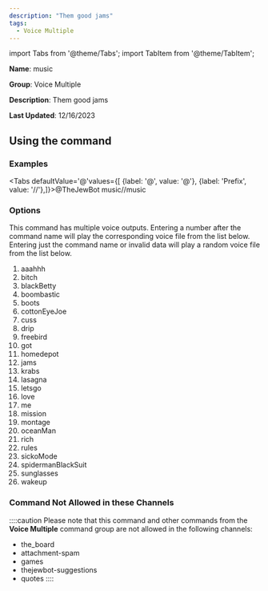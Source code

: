 ```yaml
---
description: "Them good jams"
tags:
  - Voice Multiple
---
```

import Tabs from '@theme/Tabs';
import TabItem from '@theme/TabItem';

**Name**: music

**Group**: Voice Multiple

**Description**: Them good jams

**Last Updated**: 12/16/2023

## Using the command

### Examples
<Tabs defaultValue='@'values={[ {label: '@', value: '@'}, {label: 'Prefix', value: '//'},]}><TabItem value='@'>@TheJewBot music</TabItem><TabItem value='//'>//music</TabItem></Tabs>

### Options

This command has multiple voice outputs. Entering a number after the command name will play the corresponding voice file from the list below. Entering just the command name or invalid data will play a random voice file from the list below.

 1. aaahhh
 1. bitch
 1. blackBetty
 1. boombastic
 1. boots
 1. cottonEyeJoe
 1. cuss
 1. drip
 1. freebird
 1. got
 1. homedepot
 1. jams
 1. krabs
 1. lasagna
 1. letsgo
 1. love
 1. me
 1. mission
 1. montage
 1. oceanMan
 1. rich
 1. rules
 1. sickoMode
 1. spidermanBlackSuit
 1. sunglasses
 1. wakeup

### Command Not Allowed in these Channels
::::caution Please note that this command and other commands from the **Voice Multiple** command group are not allowed in the following channels:
- the_board
- attachment-spam
- games
- thejewbot-suggestions
- quotes
::::